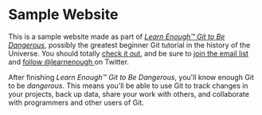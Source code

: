 # Sample Website

This is a sample website made as part of [*Learn Enough™ Git to Be
Dangerous*](http://learnenough.com/git-tutorial), possibly the greatest
beginner Git tutorial in the history of the Universe. You should totally 
[
check it out](http://learnenough.com/git-tutorial), and be sure to [join
the email list](http://learnenough.com/#email_list) and [follow 
@learnenough
](http://twitter.com/learnenough) on Twitter.

After finishing *Learn Enough™ Git to Be Dangerous*, you'll know enough 
Git
to be *dangerous*. This means you'll be able to use Git to track changes 
in
your projects, back up data, share your work with others, and 
collaborate
with programmers and other users of Git.
